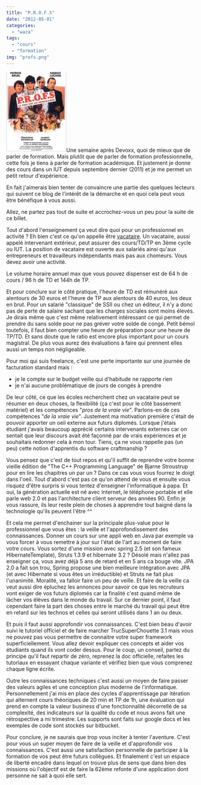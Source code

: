 ```yaml
---
title: "P.R.O.F.S"
date: "2012-05-01"
categories: 
  - "waza"
tags: 
  - "cours"
  - "formation"
img: "profs.png"
---
```


![](/images/profs.png "profs")Une semaine après Devoxx, quoi de mieux que de parler de formation. Mais plutôt que de parler de formation professionnelle, cette fois je tiens à parler de formation académique. Et justement je donne des cours dans un IUT depuis septembre dernier (2011) et je me permet un petit retour d'expérience.

En fait j'aimerais bien tenter de convaincre une partie des quelques lecteurs qui suivent ce blog de l'intérêt de la démarche et en quoi cela peut vous être bénéfique à vous aussi.

Allez, ne partez pas tout de suite et accrochez-vous un peu pour la suite de ce billet.

Tout d'abord l'enseignement ça veut dire quoi pour un professionnel en activité ? Eh bien c'est ce qu'on appelle être [vacataire](http://fr.wikipedia.org/wiki/Enseignant_vacataire). Un vacataire, aussi appelé intervenant extérieur, peut assurer des cours/TD/TP en 3ème cycle ou IUT. La position de vacataire est ouverte aux salariés ainsi qu'aux entrepreneurs et travailleurs indépendants mais pas aux chomeurs. Vous devez avoir une activité.

Le volume horaire annuel max que vous pouvez dispenser est de 64 h de cours / 96 h de TD et 144h de TP.

Et pour conclure sur le côté pratique, l'heure de TD est rémunéré aux alentours de 30 euros et l'heure de TP aux alentours de 40 euros, les deux en brut. Pour un salarié "classique" de SSII ou chez un éditeur, il n'y a donc pas de perte de salaire sachant que les charges sociales sont moins élevés. Je dirais même que c'est même relativement intéressant ce qui permet de prendre du sans solde pour ne pas gréver votre solde de congé. Petit bémol toutefois, il faut bien compter une heure de préparation pour une heure de TP/TD. Et sans doute que le ratio est encore plus important pour un cours magistral. De plus vous aurez des évaluations à faire qui prennent elles aussi un temps non négligeable.

Pour moi qui suis freelance, c'est une perte importante sur une journée de facturation standard mais :

- je le compte sur le budget veille qui d'habitude ne rapporte rien
- je n'ai aucune problématique de jours de congés à prendre

De leur côté, ce que les écoles recherchent chez un vacataire peut se résumer en deux choses, la flexibilité (ça c'est pour le côté bassement matériel) et les compétences "_pros de la vraie vie_". Parlons-en de ces compétences "_de la vraie vie_". Justement ma motivation première c'était de pouvoir apporter un oeil externe aux futurs diplomés. Lorsque j'étais étudiant j'avais beaucoup apprécié certains intervenants externes car on sentait que leur discours avait été façonné par de vrais expériences et je souhaitais redonner cela à mon tour. Tiens, ça ne vous rappelle pas (un peu) cette notion d'apprentis du software craftmanship ?

Vous pensez que c'est de tout repos et qu'il suffit de reprendre votre bonne vieille édition de "The C++ Programming Language" de Bjarne Stroustrup pour en lire les chapitres un par un ? Dans ce cas vous vous fourrez le doigt dans l'oeil. Tout d'abord c'est pas ce qu'on attend de vous et ensuite vous risquez d'être surpris si vous tentez d'enseigner l'informatique à papa. Et oui, la génération actuelle est né avec Internet, le téléphone portable et elle parle web 2.0 et pas l'architecture client serveur des années 90. Enfin je vous rassure, ils leur reste plein de choses à apprendre tout baigné dans la technologie qu'ils peuvent l'être ^^

Et cela me permet d'enchainer sur la principale plus-value pour le professionnel que vous êtes : la veille et l'approfondissement des connaissances. Donner un cours sur une appli web en Java par exemple va vous forcer à vous remettre à jour sur l'état de l'art au moment de faire votre cours. Vous sortez d'une mission avec spring 2.5 (et son fameux HibernateTemplate), Struts 1.3.9 et hibernate 3.2 ? Désolé mais n'allez pas enseigner ça, vous avez déjà 5 ans de retard et en 5 ans ca bouge vite. JPA 2.0 a fait son trou, Spring propose une bien meilleure intégration avec JPA (et avec Hibernate si vous êtes un irréductible) et Struts ne fait plus l'unanimité. Moralité, va falloir faire un peu de veille. Et faire de la veille ca veut aussi dire épluchez les annonces pour savoir ce que les recruteurs vont exiger de vos futurs diplomés car la finalité c'est quand même de lâcher vos élèves dans le monde du travail. Sur ce dernier point, il faut cependant faire la part des choses entre le marché du travail qui peut être en retard sur les technos et celles qui seront utilisés dans 1 an ou deux.

Et puis il faut aussi approfondir vos connaissances. C'est bien beau d'avoir suivi le tutoriel officiel et de faire marcher TrucSuperChouette 3.1 mais vous ne pouvez pas vous permettre de connaitre votre super framework superficiellement. Vous allez devoir expliquer ces concepts et aider vos étudiants quand ils vont coder dessus. Pour le coup, un conseil, partez du principe qu'il faut repartir de zéro, reprenez la doc officielle, refaites les tutoriaux en essayant chaque variante et vérifiez bien que vous comprenez chaque ligne écrite.

Outre les connaissances techniques c'est aussi un moyen de faire passer des valeurs agiles et une conception plus moderne de l'informatique. Personnellement j'ai mis en place des cycles d'apprentissage par itération qui alternent cours théoriques de 20 min et TP de 1h, une évaluation qui prend en compte la valeur business d'une fonctionnalité décorrellé de sa complexité, des indicateurs sur la qualité du code et nous avons fait une rétrospective a mi trimestre. Les supports sont faits sur google docs et les exemples de code sont stockés sur bitbucket.

Pour conclure, je ne saurais que trop vous inciter à tenter l'aventure. C'est pour vous un super moyen de faire de la veille et d'approfondir vos connaissances. C'est aussi une satisfaction personnelle de participer à la formation de vos peut être futurs collègues. Et finalement c'est un espace de liberté encadré dans lequel on trouve plus de sens que dans bien des missions où l'objectif est de faire la 62ème refonte d'une application dont personne ne sait à quoi elle sert.
